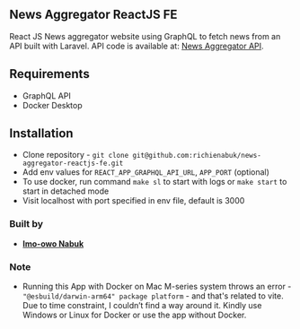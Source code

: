 ## News Aggregator ReactJS FE

React JS News aggregator website using GraphQL to fetch news from an API built with Laravel. API code is available at: [News Aggregator API](https://github.com/richienabuk/news-aggregator-api).

## Requirements
- GraphQL API
- Docker Desktop

## Installation
- Clone repository - `git clone git@github.com:richienabuk/news-aggregator-reactjs-fe.git`
- Add env values for `REACT_APP_GRAPHQL_API_URL`, `APP_PORT` (optional)
- To use docker, run command `make sl` to start with logs or `make start` to start in detached mode
- Visit localhost with port specified in env file, default is 3000

### Built by
- **[Imo-owo Nabuk](https://github.com/richienabuk)**

### Note
- Running this App with Docker on Mac M-series system throws an error - `"@esbuild/darwin-arm64" package platform` - and that's related to vite. Due to time constraint, I couldn’t find a way around it. Kindly use Windows or Linux for Docker or use the app without Docker.
